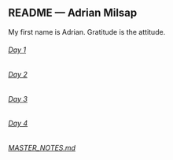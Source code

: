 ## README — Adrian Milsap

My first name is Adrian. Gratitude is the attitude.

###### [Day 1](day_1)

###### [Day 2](day_2)

###### [Day 3](day_3)

###### [Day 4](day_4)

###### [MASTER_NOTES.md](MASTER_NOTES.md)